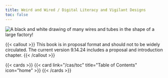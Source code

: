 ```yaml
---
title: Weird and Wired / Digital Literacy and Vigilant Designs
toc: false
---
```


![A black and white drawing of many wires and tubes in the shape of a large factory!](/assets/factory.png "A placeholder image [AI generated]")

{{< callout >}}
  This book is in proposal format and should not to be widely circulated. The current version 9.14.24 includes a proposal and introduction chapter. 
{{< /callout >}}

{{< cards >}}
  	{{< card link="/cas/toc" title="Table of Contents" icon="home" >}}
{{< /cards >}}
